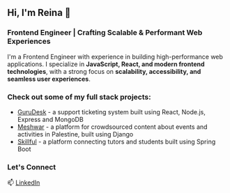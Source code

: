 ## Hi, I'm Reina 👋

### Frontend Engineer | Crafting Scalable & Performant Web Experiences


I'm a Frontend Engineer with experience in building high-performance web applications. I specialize in **JavaScript, React, and modern frontend technologies**, with a strong focus on **scalability, accessibility, and seamless user experiences**.


### Check out some of my full stack projects: 
- [GuruDesk](https://github.com/reinahandal/GuruDesk) - a support ticketing system built using React, Node.js, Express and MongoDB
- [Meshwar](https://github.com/reinahandal/meshwar) - a platform for crowdsourced content about events and activities in Palestine, built using Django
- [Skillful](https://github.com/reinahandal/skillful_project) - a platform connecting tutors and students built using Spring Boot


### Let's Connect  
📫 [LinkedIn](https://www.linkedin.com/in/reina-handal/) 

